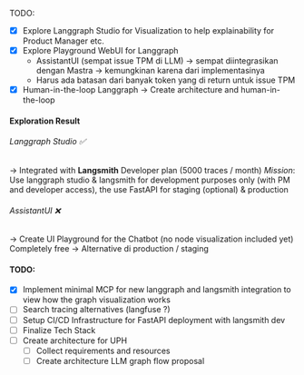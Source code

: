 TODO:
- [x] Explore Langgraph Studio for Visualization to help explainability for Product Manager etc.
- [x] Explore Playground WebUI for Langgraph
    - AssistantUI (sempat issue TPM di LLM) -> sempat diintegrasikan dengan Mastra -> kemungkinan karena dari implementasinya
    - Harus ada batasan dari banyak token yang di return untuk issue TPM
- [x] Human-in-the-loop Langgraph → Create architecture and human-in-the-loop 

#### Exploration Result
###### Langgraph Studio ✅
→ Integrated with **Langsmith**
Developer plan (5000 traces / month)
*Mission*: Use langgraph studio & langsmith for development purposes only (with PM and developer access), the use FastAPI for staging (optional) & production
###### AssistantUI ❌
→ Create UI Playground for the Chatbot (no node visualization included yet)
Completely free
→ Alternative di production / staging

#### TODO:
- [x] Implement minimal MCP for new langgraph and langsmith integration to view how the graph visualization works
- [ ] Search tracing alternatives (langfuse ?)
- [ ] Setup CI/CD Infrastructure for FastAPI deployment with langsmith dev 
- [ ] Finalize Tech Stack
- [ ] Create architecture for UPH
	- [ ] Collect requirements and resources
	- [ ] Create architecture LLM graph flow proposal
